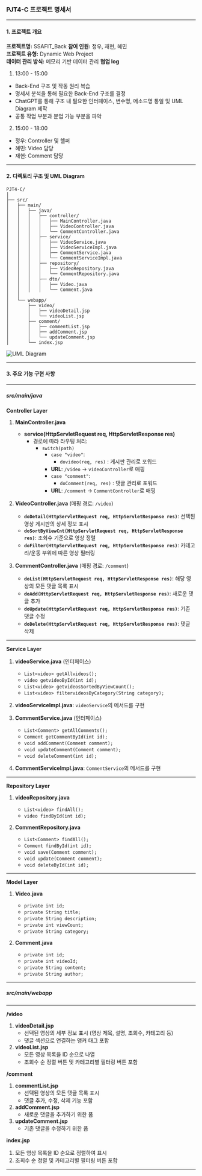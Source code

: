 ### **PJT4-C 프로젝트 명세서**

---

#### **1. 프로젝트 개요**

**프로젝트명:** SSAFIT_Back
**참여 인원:** 정우, 재현, 혜민  
**프로젝트 유형:** Dynamic Web Project  
**데이터 관리 방식:** 메모리 기반 데이터 관리
**협업 log**

1. 13:00 - 15:00
- Back-End 구조 및 작동 원리 복습
- 명세서 분석을 통해 필요한 Back-End 구조를 결정 
- ChatGPT를 통해 구조 내 필요한 인터페이스, 변수명, 메소드명 통일 및 UML Diagram 제작 
- 공통 작업 부분과 분업 가능 부분을 파악

2. 15:00 - 18:00
- 정우: Controller 및 헬퍼
- 혜민: Video 담당
- 재현: Comment 담당

---

#### **2. 디렉토리 구조 및 UML Diagram**

```
PJT4-C/
│
├── src/
│   ├── main/
│   │   ├── java/
│   │   │   ├── controller/
│   │   │   │   ├── MainController.java
│   │   │   │   ├── VideoController.java
│   │   │   │   └── CommentController.java
│   │   │   ├── service/
│   │   │   │   ├── VideoService.java
│   │   │   │   ├── VideoServiceImpl.java
│   │   │   │   ├── CommentService.java
│   │   │   │   └── CommentServiceImpl.java
│   │   │   ├── repository/
│   │   │   │   ├── VideoRepository.java
│   │   │   │   └── CommentRepository.java
│   │   │   ├── dto/
│   │   │   │   ├── Video.java
│   │   │   │   └── Comment.java
│   │
│   └── webapp/
│       ├── video/
│       │   ├── videoDetail.jsp
│       │   └── videoList.jsp
│       ├── comment/
│       │   ├── commentList.jsp
│       │   ├── addComment.jsp
│       │   └── updateComment.jsp
│       └── index.jsp
```
![UML Diagram](https://github.com/user-attachments/assets/8e4d83db-7f00-4c49-bd24-6dcd48a43664)

---

#### **3. 주요 기능 구현 사항**

---

##### **src/main/java**

**Controller Layer**

1. **MainController.java**
    - **service(HttpServletRequest req, HttpServletResponse res)**
      - 경로에 따라 라우팅 처리:
        - `switch(path)`
          - `case "video"`:
            - `dovideo(req, res)` : 게시판 관리로 포워드
          - **URL**: `/video` → `videoController`로 매핑
          - `case "comment"`:
            - `doComment(req, res)` : 댓글 관리로 포워드
          - **URL**: `/comment` → `CommentController`로 매핑

2. **VideoController.java** (매핑 경로: `/video`)
    - **`doDetail(HttpServletRequest req, HttpServletResponse res)`**: 선택된 영상 게시판의 상세 정보 표시
    - **`doSortByViewCnt(HttpServletRequest req, HttpServletResponse res)`**: 조회수 기준으로 영상 정렬
    - **`doFilter(HttpServletRequest req, HttpServletResponse res)`**: 카테고리/운동 부위에 따른 영상 필터링

3. **CommentController.java** (매핑 경로: `/comment`)
    - **`doList(HttpServletRequest req, HttpServletResponse res)`**: 해당 영상의 모든 댓글 목록 표시
    - **`doAdd(HttpServletRequest req, HttpServletResponse res)`**: 새로운 댓글 추가
    - **`doUpdate(HttpServletRequest req, HttpServletResponse res)`**: 기존 댓글 수정
    - **`doDelete(HttpServletRequest req, HttpServletResponse res)`**: 댓글 삭제

---

**Service Layer**

1. **videoService.java** (인터페이스)
    - `List<video> getAllvideos();`
    - `video getvideoById(int id);`
    - `List<video> getvideosSortedByViewCount();`
    - `List<video> filtervideosByCategory(String category);`

2. **videoServiceImpl.java**: `videoService`의 메서드를 구현

3. **CommentService.java** (인터페이스)
    - `List<Comment> getAllComments();`
    - `Comment getCommentById(int id);`
    - `void addComment(Comment comment);`
    - `void updateComment(Comment comment);`
    - `void deleteComment(int id);`

4. **CommentServiceImpl.java**: `CommentService`의 메서드를 구현

---

**Repository Layer**

1. **videoRepository.java**
    - `List<video> findAll();`
    - `video findById(int id);`

2. **CommentRepository.java**
    - `List<Comment> findAll();`
    - `Comment findById(int id);`
    - `void save(Comment comment);`
    - `void update(Comment comment);`
    - `void deleteById(int id);`

---

**Model Layer**

1. **Video.java**
    - `private int id;`
    - `private String title;`
    - `private String description;`
    - `private int viewCount;`
    - `private String category;`

2. **Comment.java**
    - `private int id;`
    - `private int videoId;`
    - `private String content;`
    - `private String author;`

---

##### **src/main/webapp**

---

**/video**
1. **videoDetail.jsp**
    - 선택된 영상의 세부 정보 표시 (영상 제목, 설명, 조회수, 카테고리 등)
    - 댓글 섹션으로 연결하는 앵커 태그 포함
2. **videoList.jsp**
    - 모든 영상 목록을 ID 순으로 나열
    - 조회수 순 정렬 버튼 및 카테고리별 필터링 버튼 포함

**/comment**
1. **commentList.jsp**
    - 선택된 영상의 모든 댓글 목록 표시
    - 댓글 추가, 수정, 삭제 기능 포함
2. **addComment.jsp**
    - 새로운 댓글을 추가하기 위한 폼
3. **updateComment.jsp**
    - 기존 댓글을 수정하기 위한 폼

**index.jsp**
1. 모든 영상 목록을 ID 순으로 정렬하여 표시
2. 조회수 순 정렬 및 카테고리별 필터링 버튼 포함

---
